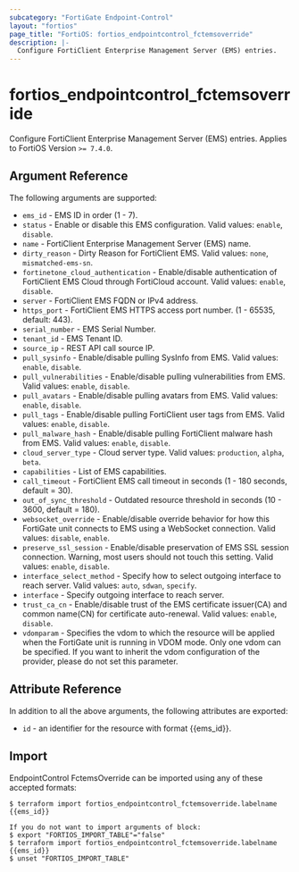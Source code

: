 ```yaml
---
subcategory: "FortiGate Endpoint-Control"
layout: "fortios"
page_title: "FortiOS: fortios_endpointcontrol_fctemsoverride"
description: |-
  Configure FortiClient Enterprise Management Server (EMS) entries.
---
```


# fortios_endpointcontrol_fctemsoverride
Configure FortiClient Enterprise Management Server (EMS) entries. Applies to FortiOS Version `>= 7.4.0`.

## Argument Reference

The following arguments are supported:

* `ems_id` - EMS ID in order (1 - 7).
* `status` - Enable or disable this EMS configuration. Valid values: `enable`, `disable`.
* `name` - FortiClient Enterprise Management Server (EMS) name.
* `dirty_reason` - Dirty Reason for FortiClient EMS. Valid values: `none`, `mismatched-ems-sn`.
* `fortinetone_cloud_authentication` - Enable/disable authentication of FortiClient EMS Cloud through FortiCloud account. Valid values: `enable`, `disable`.
* `server` - FortiClient EMS FQDN or IPv4 address.
* `https_port` - FortiClient EMS HTTPS access port number. (1 - 65535, default: 443).
* `serial_number` - EMS Serial Number.
* `tenant_id` - EMS Tenant ID.
* `source_ip` - REST API call source IP.
* `pull_sysinfo` - Enable/disable pulling SysInfo from EMS. Valid values: `enable`, `disable`.
* `pull_vulnerabilities` - Enable/disable pulling vulnerabilities from EMS. Valid values: `enable`, `disable`.
* `pull_avatars` - Enable/disable pulling avatars from EMS. Valid values: `enable`, `disable`.
* `pull_tags` - Enable/disable pulling FortiClient user tags from EMS. Valid values: `enable`, `disable`.
* `pull_malware_hash` - Enable/disable pulling FortiClient malware hash from EMS. Valid values: `enable`, `disable`.
* `cloud_server_type` - Cloud server type. Valid values: `production`, `alpha`, `beta`.
* `capabilities` - List of EMS capabilities.
* `call_timeout` - FortiClient EMS call timeout in seconds (1 - 180 seconds, default = 30).
* `out_of_sync_threshold` - Outdated resource threshold in seconds (10 - 3600, default = 180).
* `websocket_override` - Enable/disable override behavior for how this FortiGate unit connects to EMS using a WebSocket connection. Valid values: `disable`, `enable`.
* `preserve_ssl_session` - Enable/disable preservation of EMS SSL session connection. Warning, most users should not touch this setting. Valid values: `enable`, `disable`.
* `interface_select_method` - Specify how to select outgoing interface to reach server. Valid values: `auto`, `sdwan`, `specify`.
* `interface` - Specify outgoing interface to reach server.
* `trust_ca_cn` - Enable/disable trust of the EMS certificate issuer(CA) and common name(CN) for certificate auto-renewal. Valid values: `enable`, `disable`.
* `vdomparam` - Specifies the vdom to which the resource will be applied when the FortiGate unit is running in VDOM mode. Only one vdom can be specified. If you want to inherit the vdom configuration of the provider, please do not set this parameter.


## Attribute Reference

In addition to all the above arguments, the following attributes are exported:
* `id` - an identifier for the resource with format {{ems_id}}.

## Import

EndpointControl FctemsOverride can be imported using any of these accepted formats:
```
$ terraform import fortios_endpointcontrol_fctemsoverride.labelname {{ems_id}}

If you do not want to import arguments of block:
$ export "FORTIOS_IMPORT_TABLE"="false"
$ terraform import fortios_endpointcontrol_fctemsoverride.labelname {{ems_id}}
$ unset "FORTIOS_IMPORT_TABLE"
```
